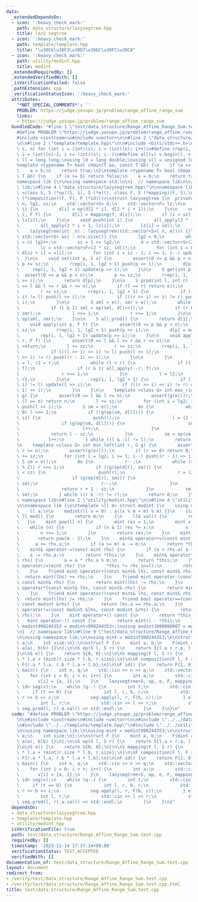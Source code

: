 ```yaml
---
data:
  _extendedDependsOn:
  - icon: ':heavy_check_mark:'
    path: data_structure/lazysegtree.hpp
    title: lazy segtree
  - icon: ':heavy_check_mark:'
    path: template/template.hpp
    title: "\u30C6\u30F3\u30D7\u30EC\u30FC\u30C8"
  - icon: ':heavy_check_mark:'
    path: utility/modint.hpp
    title: modint
  _extendedRequiredBy: []
  _extendedVerifiedWith: []
  _isVerificationFailed: false
  _pathExtension: cpp
  _verificationStatusIcon: ':heavy_check_mark:'
  attributes:
    '*NOT_SPECIAL_COMMENTS*': ''
    PROBLEM: https://judge.yosupo.jp/problem/range_affine_range_sum
    links:
    - https://judge.yosupo.jp/problem/range_affine_range_sum
  bundledCode: "#line 1 \"test/data_structure/Range_Affine_Range_Sum.test.cpp\"\n\
    #define PROBLEM \"https://judge.yosupo.jp/problem/range_affine_range_sum\"\n\n\
    #include <iostream>\n#include <vector>\n\n#line 2 \"data_structure/lazysegtree.hpp\"\
    \n\n#line 2 \"template/template.hpp\"\n\n#include <bits/stdc++.h>\n\n#define rep(i,\
    \ s, n) for (int i = (int)(s); i < (int)(n); i++)\n#define rrep(i, s, n) for (int\
    \ i = (int)(n)-1; i >= (int)(s); i--)\n#define all(v) v.begin(), v.end()\n\nusing\
    \ ll = long long;\nusing ld = long double;\nusing ull = unsigned long long;\n\n\
    template <typename T> bool chmin(T &a, const T &b) {\n    if (a <= b) return false;\n\
    \    a = b;\n    return true;\n}\ntemplate <typename T> bool chmax(T &a, const\
    \ T &b) {\n    if (a >= b) return false;\n    a = b;\n    return true;\n}\n\n\
    namespace lib {\n\nusing namespace std;\n\n}  // namespace lib\n\n// using namespace\
    \ lib;\n#line 4 \"data_structure/lazysegtree.hpp\"\n\nnamespace lib {\n\ntemplate\
    \ <class S, S (*op)(S, S), S (*e)(), class F, S (*mapping)(F, S),\n          F\
    \ (*composition)(F, F), F (*id)()>\nstruct lazysegtree {\n  private:\n    int\
    \ n, lg2, sz;\n    std::vector<S> d;\n    std::vector<F> lz;\n\n    void update(int\
    \ i) {\n        d[i] = op(d[2 * i], d[2 * i + 1]);\n    }\n\n    void all_apply(int\
    \ i, F f) {\n        d[i] = mapping(f, d[i]);\n        if (i < sz) lz[i] = composition(f,\
    \ lz[i]);\n    }\n\n    void push(int i) {\n        all_apply(2 * i, lz[i]);\n\
    \        all_apply(2 * i + 1, lz[i]);\n        lz[i] = id();\n    }\n\n  public:\n\
    \    lazysegtree(int _n) : lazysegtree(std::vector<S>(_n, e())) {}\n\n    lazysegtree(const\
    \ std::vector<S> &v) : n(v.size()) {\n        lg2 = 0;\n        while ((1 << lg2)\
    \ < n) lg2++;\n        sz = 1 << lg2;\n        d = std::vector<S>(2 * sz, e());\n\
    \        lz = std::vector<F>(2 * sz, id());\n        for (int i = 0; i < n; i++)\
    \ d[sz + i] = v[i];\n        for (int i = sz - 1; i >= 1; i--) update(i);\n  \
    \  }\n\n    void set(int p, S x) {\n        assert(0 <= p && p < n);\n       \
    \ p += sz;\n        rrep(i, 1, lg2 + 1) push(p >> i);\n        d[p] = x;\n   \
    \     rep(i, 1, lg2 + 1) update(p >> i);\n    }\n\n    S get(int p) {\n      \
    \  assert(0 <= p && p < n);\n        p += sz;\n        rrep(i, 1, lg2 + 1) push(p\
    \ >> i);\n        return d[p];\n    }\n\n    S prod(int l, int r) {\n        assert(0\
    \ <= l && l <= r && r <= n);\n        if (l == r) return e();\n        l += sz;\n\
    \        r += sz;\n        rrep(i, 1, lg2 + 1) {\n            if (((l >> i) <<\
    \ i) != l) push(l >> i);\n            if (((r >> i) << i) != r) push((r - 1) >>\
    \ i);\n        }\n\n        S sml = e(), smr = e();\n        while (l < r) {\n\
    \            if (l & 1) sml = op(sml, d[l++]);\n            if (r & 1) smr = op(d[--r],\
    \ smr);\n            l >>= 1;\n            r >>= 1;\n        }\n\n        return\
    \ op(sml, smr);\n    }\n\n    S all_prod() {\n        return d[1];\n    }\n\n\
    \    void apply(int p, F f) {\n        assert(0 <= p && p < n);\n        p +=\
    \ sz;\n        rrep(i, 1, lg2 + 1) push(p >> i);\n        d[p] = mapping(f, d[p]);\n\
    \        rep(i, 1, lg2 + 1) update(p >> i);\n    }\n\n    void apply(int l, int\
    \ r, F f) {\n        assert(0 <= l && l <= r && r <= n);\n        if (l == r)\
    \ return;\n        l += sz;\n        r += sz;\n        rrep(i, 1, lg2 + 1) {\n\
    \            if (((l >> i) << i) != l) push(l >> i);\n            if (((r >> i)\
    \ << i) != r) push((r - 1) >> i);\n        }\n\n        {\n            int l2\
    \ = l, r2 = r;\n            while (l < r) {\n                if (l & 1) all_apply(l++,\
    \ f);\n                if (r & 1) all_apply(--r, f);\n                l >>= 1;\n\
    \                r >>= 1;\n            }\n            l = l2;\n            r =\
    \ r2;\n        }\n\n        rep(i, 1, lg2 + 1) {\n            if (((l >> i) <<\
    \ i) != l) update(l >> i);\n            if (((r >> i) << i) != r) update((r -\
    \ 1) >> i);\n        }\n    }\n\n    template <class G> int max_right(int l, G\
    \ g) {\n        assert(0 <= l && l <= n);\n        assert(g(e()));\n        if\
    \ (l == n) return n;\n        l += sz;\n        for (int i = lg2; i >= 1; i--)\
    \ push(l >> i);\n        S sm = e();\n        do {\n            while (l % 2 ==\
    \ 0) l >>= 1;\n            if (!g(op(sm, d[l]))) {\n                while (l <\
    \ sz) {\n                    push(l);\n                    l = (2 * l);\n    \
    \                if (g(op(sm, d[l]))) {\n                        sm = op(sm, d[l]);\n\
    \                        l++;\n                    }\n                }\n    \
    \            return l - sz;\n            }\n            sm = op(sm, d[l]);\n \
    \           l++;\n        } while ((l & -l) != l);\n        return n;\n    }\n\
    \n    template <class G> int min_left(int r, G g) {\n        assert(0 <= r &&\
    \ r <= n);\n        assert(g(e()));\n        if (r == 0) return 0;\n        r\
    \ += sz;\n        for (int i = lg2; i >= 1; i--) push((r - 1) >> i);\n       \
    \ S sm = e();\n        do {\n            r--;\n            while (r > 1 && (r\
    \ % 2)) r >>= 1;\n            if (!g(op(d[r], sm))) {\n                while (r\
    \ < sz) {\n                    push(r);\n                    r = (2 * r + 1);\n\
    \                    if (g(op(d[r], sm))) {\n                        sm = op(d[r],\
    \ sm);\n                        r--;\n                    }\n                }\n\
    \                return r + 1 - sz;\n            }\n            sm = op(d[r],\
    \ sm);\n        } while ((r & -r) != r);\n        return 0;\n    }\n};\n\n}  //\
    \ namespace lib\n#line 2 \"utility/modint.hpp\"\n\n#line 4 \"utility/modint.hpp\"\
    \n\nnamespace lib {\n\ntemplate <ll m> struct modint {\n    using mint = modint;\n\
    \    ll a;\n\n    modint(ll x = 0) : a((x % m + m) % m) {}\n    static constexpr\
    \ ll mod() {\n        return m;\n    }\n    ll& val() {\n        return a;\n \
    \   }\n    mint pow(ll n) {\n        mint res = 1;\n        mint x = a;\n    \
    \    while (n) {\n            if (n & 1) res *= x;\n            x *= x;\n    \
    \        n >>= 1;\n        }\n        return res;\n    }\n    mint inv() {\n \
    \       return pow(m - 2);\n    }\n    mint& operator+=(const mint rhs) {\n  \
    \      a += rhs.a;\n        if (a >= m) a -= m;\n        return *this;\n    }\n\
    \    mint& operator-=(const mint rhs) {\n        if (a < rhs.a) a += m;\n    \
    \    a -= rhs.a;\n        return *this;\n    }\n    mint& operator*=(const mint\
    \ rhs) {\n        a = a * rhs.a % m;\n        return *this;\n    }\n    mint&\
    \ operator/=(mint rhs) {\n        *this *= rhs.inv();\n        return *this;\n\
    \    }\n    friend mint operator+(const mint& lhs, const mint& rhs) {\n      \
    \  return mint(lhs) += rhs;\n    }\n    friend mint operator-(const mint& lhs,\
    \ const mint& rhs) {\n        return mint(lhs) -= rhs;\n    }\n    friend mint\
    \ operator*(const mint& lhs, const mint& rhs) {\n        return mint(lhs) *= rhs;\n\
    \    }\n    friend mint operator/(const mint& lhs, const mint& rhs) {\n      \
    \  return mint(lhs) /= rhs;\n    }\n    friend bool operator==(const modint &lhs,\
    \ const modint &rhs) {\n        return lhs.a == rhs.a;\n    }\n    friend bool\
    \ operator!=(const modint &lhs, const modint &rhs) {\n        return !(lhs ==\
    \ rhs);\n    }\n    mint operator+() const {\n        return *this;\n    }\n \
    \   mint operator-() const {\n        return mint() - *this;\n    }\n};\n\nusing\
    \ modint998244353 = modint<998244353>;\nusing modint1000000007 = modint<1'000'000'007>;\n\
    \n}  // namespace lib\n#line 9 \"test/data_structure/Range_Affine_Range_Sum.test.cpp\"\
    \n\nusing namespace lib;\n\nusing mint = modint998244353;\n\nstruct S {\n    mint\
    \ a;\n    int size;\n};\n\nstruct F {\n    mint a, b;\n    F(mint a, mint b) :\
    \ a(a), b(b) {}\n};\n\nS op(S l, S r) {\n    return S{l.a + r.a, l.size + r.size};\n\
    }\n\nS e() {\n    return S{0, 0};\n}\n\nS mapping(F l, S r) {\n    return S{r.a\
    \ * l.a + (mint)r.size * l.b, r.size};\n}\n\nF composition(F l, F r) {\n    return\
    \ F{r.a * l.a, r.b * l.a + l.b};\n}\n\nF id() {\n    return F{1, 0};\n}\n\nint\
    \ main() {\n    int n, q;\n    std::cin >> n >> q;\n    std::vector<S> v(n);\n\
    \    for (int i = 0; i < n; i++) {\n        int a;\n        std::cin >> a;\n \
    \       v[i] = {a, 1};\n    }\n    lazysegtree<S, op, e, F, mapping, composition,\
    \ id> seg(v);\n    while (q--) {\n        int t;\n        std::cin >> t;\n   \
    \     if (t == 0) {\n            int l, r, b, c;\n            std::cin >> l >>\
    \ r >> b >> c;\n            seg.apply(l, r, F(b, c));\n        } else {\n    \
    \        int l, r;\n            std::cin >> l >> r;\n            std::cout <<\
    \ seg.prod(l, r).a.val() << std::endl;\n        }\n    }\n}\n"
  code: "#define PROBLEM \"https://judge.yosupo.jp/problem/range_affine_range_sum\"\
    \n\n#include <iostream>\n#include <vector>\n\n#include \"../../data_structure/lazysegtree.hpp\"\
    \n#include \"../../template/template.hpp\"\n#include \"../../utility/modint.hpp\"\
    \n\nusing namespace lib;\n\nusing mint = modint998244353;\n\nstruct S {\n    mint\
    \ a;\n    int size;\n};\n\nstruct F {\n    mint a, b;\n    F(mint a, mint b) :\
    \ a(a), b(b) {}\n};\n\nS op(S l, S r) {\n    return S{l.a + r.a, l.size + r.size};\n\
    }\n\nS e() {\n    return S{0, 0};\n}\n\nS mapping(F l, S r) {\n    return S{r.a\
    \ * l.a + (mint)r.size * l.b, r.size};\n}\n\nF composition(F l, F r) {\n    return\
    \ F{r.a * l.a, r.b * l.a + l.b};\n}\n\nF id() {\n    return F{1, 0};\n}\n\nint\
    \ main() {\n    int n, q;\n    std::cin >> n >> q;\n    std::vector<S> v(n);\n\
    \    for (int i = 0; i < n; i++) {\n        int a;\n        std::cin >> a;\n \
    \       v[i] = {a, 1};\n    }\n    lazysegtree<S, op, e, F, mapping, composition,\
    \ id> seg(v);\n    while (q--) {\n        int t;\n        std::cin >> t;\n   \
    \     if (t == 0) {\n            int l, r, b, c;\n            std::cin >> l >>\
    \ r >> b >> c;\n            seg.apply(l, r, F(b, c));\n        } else {\n    \
    \        int l, r;\n            std::cin >> l >> r;\n            std::cout <<\
    \ seg.prod(l, r).a.val() << std::endl;\n        }\n    }\n}"
  dependsOn:
  - data_structure/lazysegtree.hpp
  - template/template.hpp
  - utility/modint.hpp
  isVerificationFile: true
  path: test/data_structure/Range_Affine_Range_Sum.test.cpp
  requiredBy: []
  timestamp: '2023-11-14 17:37:14+09:00'
  verificationStatus: TEST_ACCEPTED
  verifiedWith: []
documentation_of: test/data_structure/Range_Affine_Range_Sum.test.cpp
layout: document
redirect_from:
- /verify/test/data_structure/Range_Affine_Range_Sum.test.cpp
- /verify/test/data_structure/Range_Affine_Range_Sum.test.cpp.html
title: test/data_structure/Range_Affine_Range_Sum.test.cpp
---
```

